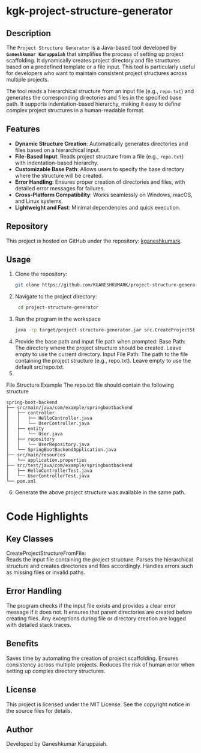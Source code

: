 # kgk-project-structure-generator

## Description
The `Project Structure Generator` is a Java-based tool developed by **`Ganeshkumar Karuppaiah`** that simplifies the process of setting up project scaffolding. It dynamically creates project directory and file structures based on a predefined template or a file input. This tool is particularly useful for developers who want to maintain consistent project structures across multiple projects.

The tool reads a hierarchical structure from an input file (e.g., `repo.txt`) and generates the corresponding directories and files in the specified base path. It supports indentation-based hierarchy, making it easy to define complex project structures in a human-readable format.

## Features
- **Dynamic Structure Creation**: Automatically generates directories and files based on a hierarchical input.
- **File-Based Input**: Reads project structure from a file (e.g., `repo.txt`) with indentation-based hierarchy.
- **Customizable Base Path**: Allows users to specify the base directory where the structure will be created.
- **Error Handling**: Ensures proper creation of directories and files, with detailed error messages for failures.
- **Cross-Platform Compatibility**: Works seamlessly on Windows, macOS, and Linux systems.
- **Lightweight and Fast**: Minimal dependencies and quick execution.

## Repository
This project is hosted on GitHub under the repository: [kganeshkumark](https://github.com/kganeshkumark/kgk-project-structure-generator).

## Usage
1. Clone the repository:
   ```bash
   git clone https://github.com/KGANESHKUMARK/project-structure-generator.git

2. Navigate to the project directory:
   ``````bash 
    cd project-structure-generator
3. Run the program in the workspace
   ```bash
   java -cp target/project-structure-generator.jar src.CreateProjectStructureFromFile
4. Provide the base path and input file path when prompted:
   Base Path: The directory where the project structure should be created. Leave empty to use the current directory.
   Input File Path: The path to the file containing the project structure (e.g., repo.txt). Leave empty to use the default src/repo.txt.
5.
File Structure Example
The repo.txt file should contain the following structure
```
spring-boot-backend
├── src/main/java/com/example/springbootbackend
│   ├── controller
│   │   ├── HelloController.java
│   │   └── UserController.java
│   ├── entity
│   │   └── User.java
│   ├── repository
│   │   └── UserRepository.java
│   └── SpringBootBackendApplication.java
├── src/main/resources
│   └── application.properties
├── src/test/java/com/example/springbootbackend
│   ├── HelloControllerTest.java
│   └── UserControllerTest.java
└── pom.xml
```

6. Generate the above project structure was available in the same path.


# Code Highlights
## Key Classes
CreateProjectStructureFromFile:  
Reads the input file containing the project structure.
Parses the hierarchical structure and creates directories and files accordingly.
Handles errors such as missing files or invalid paths.


## Error Handling

The program checks if the input file exists and provides a clear error message if it does not.
It ensures that parent directories are created before creating files.
Any exceptions during file or directory creation are logged with detailed stack traces.

## Benefits
Saves time by automating the creation of project scaffolding.
Ensures consistency across multiple projects.
Reduces the risk of human error when setting up complex directory structures.

## License
This project is licensed under the MIT License. See the copyright notice in the source files for details.

## Author
Developed by Ganeshkumar Karuppaiah.

